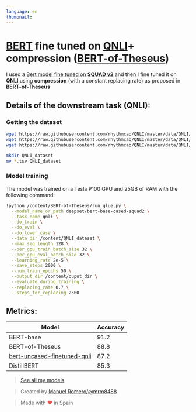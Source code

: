 ```yaml
---
language: en
thumbnail:
---
```


# [BERT](https://huggingface.co/deepset/bert-base-cased-squad2) fine tuned on [QNLI](https://github.com/rhythmcao/QNLI)+ compression ([BERT-of-Theseus](https://github.com/JetRunner/BERT-of-Theseus))

I used a [Bert model fine tuned on **SQUAD v2**](https://huggingface.co/deepset/bert-base-cased-squad2) and then I fine tuned it on **QNLI** using **compression** (with a constant replacing rate) as proposed in **BERT-of-Theseus**

## Details of the downstream task (QNLI):

### Getting the dataset
```bash
wget https://raw.githubusercontent.com/rhythmcao/QNLI/master/data/QNLI/train.tsv
wget https://raw.githubusercontent.com/rhythmcao/QNLI/master/data/QNLI/test.tsv
wget https://raw.githubusercontent.com/rhythmcao/QNLI/master/data/QNLI/dev.tsv

mkdir QNLI_dataset
mv *.tsv QNLI_dataset
```

### Model training

The model was trained on a Tesla P100 GPU and 25GB of RAM with the following command:

```bash
!python /content/BERT-of-Theseus/run_glue.py \
  --model_name_or_path deepset/bert-base-cased-squad2 \
  --task_name qnli \
  --do_train \
  --do_eval \
  --do_lower_case \
  --data_dir /content/QNLI_dataset \
  --max_seq_length 128 \
  --per_gpu_train_batch_size 32 \
  --per_gpu_eval_batch_size 32 \
  --learning_rate 2e-5 \
  --save_steps 2000 \
  --num_train_epochs 50 \
  --output_dir /content/ouput_dir \
  --evaluate_during_training \
  --replacing_rate 0.7 \
  --steps_for_replacing 2500 
```

## Metrics:

| Model          | Accuracy |
|-----------------|------|
| BERT-base       | 91.2 |
| BERT-of-Theseus | 88.8 |
| [bert-uncased-finetuned-qnli](https://huggingface.co/mrm8488/bert-uncased-finetuned-qnli) | 87.2
| DistillBERT     | 85.3 |




> [See all my models](https://huggingface.co/models?search=mrm8488)

> Created by [Manuel Romero/@mrm8488](https://twitter.com/mrm8488)

> Made with <span style="color: #e25555;">&hearts;</span> in Spain
